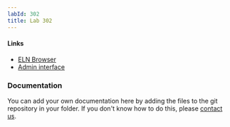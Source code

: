 ```yaml
---
labId: 302
title: Lab 302
---
```


#### Links

- [ELN Browser](https://openbis-empa-lab302.ethz.ch/)
- [Admin interface](https://openbis-empa-lab302.ethz.ch/openbis/webapp/openbis-ng-ui)

### Documentation

You can add your own documentation here by adding the files to the git repository in your folder.
If you don't know how to do this, please [contact us](/documentation/openbis/getting-started/support/).
